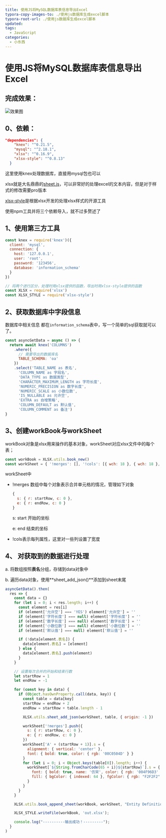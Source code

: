 ```yaml
---
title: 使用JS将MySQL数据库表信息导出Excel
typora-copy-images-to: ./使用js数据库生成excel脚本
typora-root-url: ./使用js数据库生成excel脚本
updated:
tags:
  - JavaScript
categories:
  - 小东西
---
```


# 使用JS将MySQL数据库表信息导出Excel

## 完成效果：

![效果图](/image-20210412114322955.png)

<!--more-->

## 0、依赖：

```json
"dependencies": {
    "knex": "^0.21.5",
    "mysql": "^2.18.1",
    "xlsx": "^0.16.9",
    "xlsx-style": "^0.8.13"
  }
```

这里使用knex处理数据库，直接用mysql包也可以

xlsx就是大名鼎鼎的[sheet.js](https://github.com/SheetJS/sheetjs)，可以非常好的处理excel的文本内容，但是对于样式的修改需要pro版本

[xlsx-style](https://github.com/protobi/js-xlsx)是根据xlsx开发的处理xlsx样式的开源工具

使用npm工具并将三个依赖导入，就不过多赘述了

## 1、使用第三方工具

```javascript
const knex = require('knex')({
  client: 'mysql',
  connection: {
    host: '127.0.0.1',
    user: 'root',
    password: '123456',
    database: 'information_schema'
  }
})

// 将两个进行区分，处理时用xlsx提供的函数，导出时用xlsx-style提供的函数
const XLSX = require('xlsx')
const XLSX_STYLE = require('xlsx-style')
```

## 2、获取数据库中字段信息

数据库中相关信息 都在`information_schema`表中，写一个简单的sql获取就可以了。

```javascript
const asyncGetData = async () => {
  return await knex('COLUMNS')
    .where({
      // 需要导出的数据库名
      TABLE_SCHEMA: 'oa'
    })
    .select('TABLE_NAME as 表名',
      'COLUMN_NAME as 字段名',
      'DATA_TYPE as 数据类型',
      'CHARACTER_MAXIMUM_LENGTH as 字符长度',
      'NUMERIC_PRECISION as 数字长度',
      'NUMERIC_SCALE as 小数位数',
      'IS_NULLABLE as 允许空',
      'EXTRA as 自增策略',
      'COLUMN_DEFAULT as 默认值',
      'COLUMN_COMMENT as 备注')
}
```

## 3、创建workBook与workSheet

workBook对象是xlsx用来操作的基本对象，workSheet对应xlsx文件中的每个表；

```javascript
const workBook = XLSX.utils.book_new()
const workSheet = { '!merges': [], '!cols': [{ wch: 18 }, { wch: 18 }, {}, {}, {}, {}, {}, { wch: 14 }, {}, { wch: 50 }] }
```

workSheet中

- !merges 数组中每个对象表示合并单元格的情况，管理如下对象

  ```javascript
  {
  	s: { r: startRow, c: 0 },
  	e: { r: endRow, c: 0 }
  }
  ```

  s: start 开始的坐标

  e: end 结束的坐标

- !cols表示每列属性，这里对一些列设置了宽度

## 4、 对获取到的数据进行处理

a.  将数组按照**表名**分组，存储到data对象中

b.  遍历data对象，使用**sheet_add_json()**添加到sheet末尾

```javascript
asyncGetData().then(
  res => {
    const data = {}
    for (let i = 0; i < res.length; i++) {
      const element = res[i]
      if (element['允许空'] === 'YES') element['允许空'] = ''
      if (element['字符长度'] === null) element['字符长度'] = ''
      if (element['数字长度'] === null) element['数字长度'] = ''
      if (element['小数位数'] === null) element['小数位数'] = ''
      if (element['默认值'] === null) element['默认值'] = ''

      if (!data[element.表名]) {
        data[element.表名] = [element]
      } else {
        data[element.表名].push(element)
      }
    }

    // 设置每次合并的开始和结束行数
    let startRow = 1
    let endRow = -1

    for (const key in data) {
      if (Object.hasOwnProperty.call(data, key)) {
        const table = data[key]
        startRow = endRow + 2
        endRow = startRow + table.length - 1

        XLSX.utils.sheet_add_json(workSheet, table, { origin: -1 })

        workSheet['!merges'].push({
          s: { r: startRow, c: 0 },
          e: { r: endRow, c: 0 }
        })
        workSheet['A' + (startRow + 1)].s = {
          alignment: { vertical: 'center' },
          font: { bold: true, color: { rgb: '00C0504D' } }
        }
        for (let i = 0; i < Object.keys(table[0]).length; i++) {
          workSheet[`${String.fromCharCode(65 + i)}${startRow}`].s = {
            font: { bold: true, name: '仿宋', color: { rgb: '004F96D3' } },
            fill: { bgColor: { indexed: 64 }, fgColor: { rgb: "F2F2F2" } }
          }
        }
      }
    }

    XLSX.utils.book_append_sheet(workBook, workSheet, "Entity Definition");

    XLSX_STYLE.writeFile(workBook, 'out.xlsx');

    console.log("----------输出成功！---------");
  }
)
```

